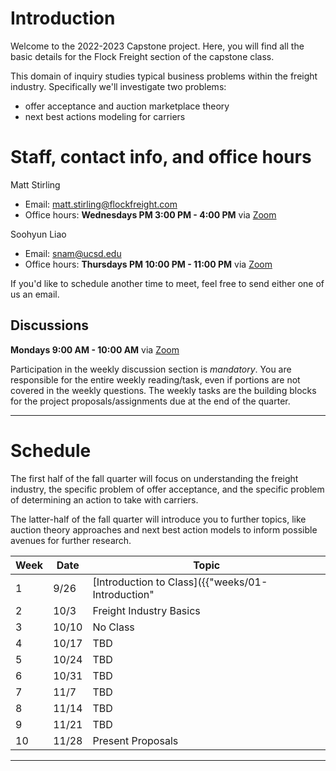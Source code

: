 # Introduction

Welcome to the 2022-2023 Capstone project. Here, you will find all the basic 
details for the Flock Freight section of the capstone class.

This domain of inquiry studies typical business problems within the freight 
industry. Specifically we'll investigate two problems:
* offer acceptance and auction marketplace theory
* next best actions modeling for carriers

# Staff, contact info, and office hours

Matt Stirling
* Email: matt.stirling@flockfreight.com
* Office hours: **Wednesdays PM 3:00 PM - 4:00 PM** via [Zoom](https://zoom.us/j/97306913184)

Soohyun Liao
* Email: snam@ucsd.edu
* Office hours: **Thursdays PM 10:00 PM - 11:00 PM** via [Zoom](https://ucsd.zoom.us/j/97180914104) 

If you'd like to schedule another time to meet, feel free to send either one of us an email. 

## Discussions

**Mondays 9:00 AM - 10:00 AM** via [Zoom](https://zoom.us/j/95627520847)

Participation in the weekly discussion section is *mandatory*. You are 
responsible for the entire weekly reading/task, even if
portions are not covered in the weekly questions. The weekly tasks are
the building blocks for the project proposals/assignments due at the
end of the quarter.

---

# Schedule

The first half of the fall quarter will focus on understanding the 
freight industry, the specific problem of offer acceptance, and the specific
problem of determining an action to take with carriers. 

The latter-half of the fall quarter will introduce you to further topics,
like auction theory approaches and next best action models to inform possible
avenues for further research.

|Week|Date|Topic|
|--|--|--|
|1|9/26|[Introduction to Class]({{"weeks/01-Introduction" | absolute_url }})|
|2|10/3|Freight Industry Basics
|3|10/10|No Class
|4|10/17|TBD
|5|10/24|TBD
|6|10/31|TBD
|7|11/7|TBD
|8|11/14|TBD
|9|11/21|TBD
|10|11/28|Present Proposals|

---
